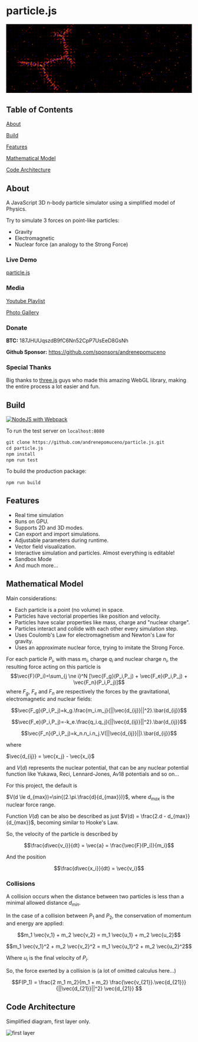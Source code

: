 # particle.js

![banner](img/hexagonalCrystal_2022_12_21T01_35_24.213Z.png)

## Table of Contents  

[About](#about)

[Build](#build)

[Features](#features)

[Mathematical Model](#mathematical-model)

[Code Architecture](#code-architecture)

## About

A JavaScript 3D n-body particle simulator using a simplified model of Physics.

Try to simulate 3 forces on point-like particles:
- Gravity
- Electromagnetic
- Nuclear force (an analogy to the Strong Force)

### Live Demo

[particle.js](https://andrenepomuceno.github.io/particle.js/)

### Media

[Youtube Playlist](https://www.youtube.com/watch?v=z5RhBaDnkOE&list=PLr48cTU7J6cyvKp1v-1bpH4j5qCZbR-AV)

[Photo Gallery](https://photos.app.goo.gl/1x41ZhipNKr5yrYa7)

### Donate

**BTC:** 187JHUUqszdB9fC6Nn52CpP7UsEeD8GsNh

**Github Sponsor:** https://github.com/sponsors/andrenepomuceno

### Special Thanks

Big thanks to [three.js](https://threejs.org/) guys who made this amazing WebGL library, making the entire process a lot easier and fun.

## Build

[![NodeJS with Webpack](https://github.com/andrenepomuceno/particle.js/actions/workflows/webpack.yml/badge.svg?branch=main)](https://github.com/andrenepomuceno/particle.js/actions/workflows/webpack.yml)

To run the test server on `localhost:8080`
```
git clone https://github.com/andrenepomuceno/particle.js.git
cd particle.js
npm install
npm run test
````

To build the production package:
```
npm run build
```

## Features
- Real time simulation
- Runs on GPU.
- Supports 2D and 3D modes.
- Can export and import simulations.
- Adjustable parameters during runtime.
- Vector field visualization.
- Interactive simulation and particles. Almost everything is editable!
- Sandbox Mode
- And much more...

## Mathematical Model
Main considerations:
- Each particle is a point (no volume) in space.
- Particles have vectorial properties like position and velocity.
- Particles have scalar properties like mass, charge and "nuclear charge".
- Particles interact and collide with each other every simulation step.
- Uses Coulomb's Law for electromagnetism and Newton's Law for gravity.
- Uses an approximate nuclear force, trying to imitate the Strong Force.

For each particle $P_i$, with mass $m_i$, charge $q_i$ and nuclear charge $n_i$, the resulting force acting on this particle is
$$\vec{F}(P_i)=\sum_{j \ne i}^N [\vec{F_g}(P_i,P_j) + \vec{F_e}(P_i,P_j) + \vec{F_n}(P_i,P_j)]$$
where $F_g$, $F_e$ and $F_n$ are respectively the forces by the gravitational, electromagnetic and nuclear fields:

$$\vec{F_g}(P_i,P_j)=k_g.\frac{m_i.m_j}{||\vec{d_{ij}}||^2}.\bar{d_{ij}}$$

$$\vec{F_e}(P_i,P_j)=-k_e.\frac{q_i.q_j}{||\vec{d_{ij}}||^2}.\bar{d_{ij}}$$

$$\vec{F_n}(P_i,P_j)=k_n.n_i.n_j.V(||\vec{d_{ij}}||).\bar{d_{ij}}$$

where

$\vec{d_{ij}} = \vec{x_j} - \vec{x_i}$

and $V(d)$ represents the nuclear potential, that can be any nuclear potential function like Yukawa, Reci, Lennard-Jones, Av18 potentials and so on...

For this project, the default is

$V(d \le d_{max})=\sin{(2.\pi.\frac{d}{d_{max}})}$, where $d_{max}$ is the nuclear force range.

Function $V(d)$ can be also be described as just $V(d) = \frac{2.d - d_{max}}{d_{max}}$, becoming similar to Hooke's Law.

So, the velocity of the particle is described by

$$\frac{d\vec{v_i}}{dt} = \vec{a} = \frac{\vec{F}(P_i)}{m_i}$$

And the position

$$\frac{d\vec{x_i}}{dt} = \vec{v_i}$$

### Collisions

A collision occurs when the distance between two particles is less than a minimal allowed distance $d_{min}$.

In the case of a collision between $P_1$ and $P_2$, the conservation of momentum and energy are applied:

$$m_1 \vec{v_1} + m_2 \vec{v_2} = m_1 \vec{u_1} + m_2 \vec{u_2}$$

$$m_1 \vec{v_1}^2 + m_2 \vec{v_2}^2 = m_1 \vec{u_1}^2 + m_2 \vec{u_2}^2$$

Where $u_i$ is the final velocity of $P_i$.

So, the force exerted by a collision is (a lot of omitted calculus here...)

$$F(P_1) = \frac{2 m_1 m_2}{m_1 + m_2} \frac{\vec{v_{21}}.\vec{d_{21}}}{||\vec{d_{21}}||^2} \vec{d_{21}} $$

## Code Architecture

Simplified diagram, first layer only.

![first layer](img/simple.svg)

